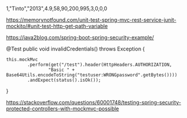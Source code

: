 1,"Tinto","2013",4.9,58,90,200,995,3,0,0,0

https://memorynotfound.com/unit-test-spring-mvc-rest-service-junit-mockito/#unit-test-http-get-path-variable


https://java2blog.com/spring-boot-spring-security-example/


@Test
public void invalidCredentials() throws Exception {

    this.mockMvc
            .perform(get("/test").header(HttpHeaders.AUTHORIZATION,
                    "Basic " + Base64Utils.encodeToString("testuser:WRONGpassword".getBytes())))
            .andExpect(status().isOk());
}


https://stackoverflow.com/questions/60001748/testing-spring-security-protected-controllers-with-mockmvc-possible
